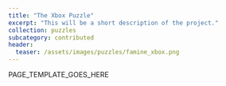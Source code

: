 ```yaml
---
title: "The Xbox Puzzle"
excerpt: "This will be a short description of the project."
collection: puzzles
subcategory: contributed
header: 
  teaser: /assets/images/puzzles/famine_xbox.png
---
```


PAGE_TEMPLATE_GOES_HERE
